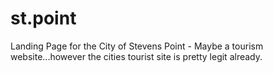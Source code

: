 # st.point
Landing Page for the City of Stevens Point - Maybe a tourism website...however the cities tourist site is pretty legit already.
